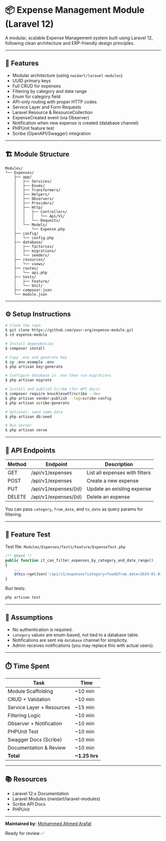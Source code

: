 # 📦 Expense Management Module (Laravel 12)

A modular, scalable Expense Management system built using Laravel 12, following clean architecture and ERP-friendly design principles.

---

## 🚀 Features

- Modular architecture (using `nwidart/laravel-modules`)
- UUID primary keys
- Full CRUD for expenses
- Filtering by category and date range
- Enum for category field
- API-only routing with proper HTTP codes
- Service Layer and Form Requests
- Laravel Resource & ResourceCollection
- ExpenseCreated event (via Observer)
- Notification when new expense is created (database channel)
- PHPUnit feature test
- Scribe (OpenAPI/Swagger) integration

---

## 🏗️ Module Structure

```
Modules/
└── Expenses/
    ├── app/
    │   ├── Services/
    │   ├── Enums/
    │   ├── Transformers/
    │   ├── Helpers/
    │   ├── Observers/
    │   ├── Providers/
    │   ├── Http/
    │   │   ├── Controllers/
    │   │   │   └── Api/V1/
    │   │   └── Requests/
    │   └── Models/
    │       └── Expense.php
    ├── config/
    │   └── config.php
    ├── database/
    │   ├── factories/
    │   ├── migrations/
    │   └── seeders/
    ├── resources/
    │   └── views/
    ├── routes/
    │   └── api.php
    ├── tests/
    │   ├── Feature/
    │   └── Unit/
    ├── composer.json
    └── module.json
```

---

## ⚙️ Setup Instructions

```bash
# Clone the repo
$ git clone https://github.com/your-org/expense-module.git
$ cd expense-module

# Install dependencies
$ composer install

# Copy .env and generate key
$ cp .env.example .env
$ php artisan key:generate

# Configure database in .env then run migrations
$ php artisan migrate

# Install and publish Scribe (for API docs)
$ composer require knuckleswtf/scribe --dev
$ php artisan vendor:publish --tag=scribe-config
$ php artisan scribe:generate

# Optional: seed some data
$ php artisan db:seed

# Run server
$ php artisan serve
```

---

## 📡 API Endpoints

| Method | Endpoint              | Description                          |
|--------|-----------------------|--------------------------------------|
| GET    | /api/v1/expenses      | List all expenses with filters       |
| POST   | /api/v1/expenses      | Create a new expense                 |
| PUT    | /api/v1/expenses/{id} | Update an existing expense           |
| DELETE | /api/v1/expenses/{id} | Delete an expense                    |

You can pass `category`, `from_date`, and `to_date` as query params for filtering.


---

## 🧪 Feature Test

Test file: `Modules/Expenses/Tests/Feature/ExpenseTest.php`

```php
/** @test */
public function it_can_filter_expenses_by_category_and_date_range()
{
    ...
    $this->getJson('/api/v1/expenses?category=food&from_date=2024-01-01')->assertOk();
}
```

Run tests:
```bash
php artisan test
```

---

## 📝 Assumptions

- No authentication is required.
- `category` values are enum-based, not tied to a database table.
- Notifications are sent via `database` channel for simplicity.
- Admin receives notifications (you may replace this with actual users).

---

## ⏱️ Time Spent

| Task                          | Time    |
|-------------------------------|---------|
| Module Scaffolding            | ~10 min |
| CRUD + Validation             | ~10 min |
| Service Layer + Resources     | ~15 min |
| Filtering Logic               | ~10 min |
| Observer + Notification       | ~10 min |
| PHPUnit Test                  | ~10 min |
| Swagger Docs (Scribe)         | ~10 min |
| Documentation & Review        | ~10 min |
| **Total**                     | **~1.25 hrs** |

---

## 📚 Resources

- Laravel 12.x Documentation
- Laravel Modules (nwidart/laravel-modules)
- Scribe API Docs
- PHPUnit

---

**Maintained by:** [Mohammed Ahmed Arafat](mailto:Mohammed.poop444@gmail.com)

Ready for review ✅
